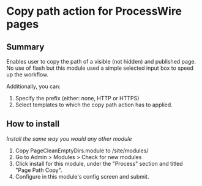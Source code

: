 # Copy path action for ProcessWire pages

## Summary

Enables user to copy the path of a visible (not hidden) and published page. No use of flash but this module used a simple selected input box to speed up the workflow.

Additionally, you can:

1. Specify the prefix (either: none, HTTP or HTTPS)
2. Select templates to which the copy path action has to applied.

## How to install

*Install the same way you would any other module*

1. Copy PageCleanEmptyDirs.module to /site/modules/
2. Go to Admin > Modules > Check for new modules
3. Click install for this module, under the "Process" section and titled "Page Path Copy". 
4. Configure in this module's config screen and submit.